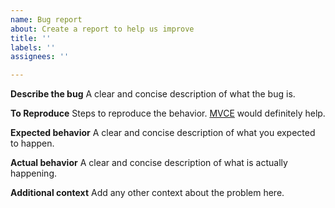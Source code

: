 ```yaml
---
name: Bug report
about: Create a report to help us improve
title: ''
labels: ''
assignees: ''

---
```


**Describe the bug**
A clear and concise description of what the bug is.

**To Reproduce**
Steps to reproduce the behavior. [MVCE](https://stackoverflow.com/help/reprex) would definitely help.

**Expected behavior**
A clear and concise description of what you expected to happen.

**Actual behavior**
A clear and concise description of what is actually happening.

**Additional context**
Add any other context about the problem here.
